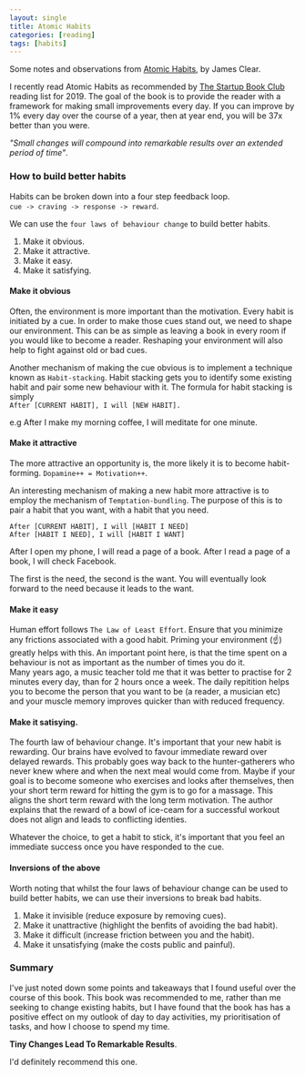 ```yaml
---
layout: single
title: Atomic Habits
categories: [reading]
tags: [habits]
---
```


Some notes and observations from [Atomic
Habits](https://www.bookdepository.com/Atomic-Habits-James-Clear/9781847941831), by James Clear.

I recently read Atomic Habits as recommended by [The Startup Book Club](https://thestartupbook.club/) reading list
for 2019. The goal of the book is to provide the reader with a framework for
making small improvements every day. If you can improve by 1% every day over the
course of a year, then at year end, you will be 37x better than you were.  

_"Small changes will compound into remarkable results over an extended period of time"_.

### How to build better habits

Habits can be broken down into a four step feedback loop.  
`cue -> craving -> response -> reward`.

We can use the `four laws of behaviour change` to build better habits.

1. Make it obvious.
2. Make it attractive.
3. Make it easy.
4. Make it satisfying.

#### Make it obvious

Often, the environment is more important than the motivation.
Every habit is initiated by a cue. In order to make those cues stand out, we
need to shape our environment. This can be as simple as leaving a book in every
room if you would like to become a reader. Reshaping your environment will also
help to fight against old or bad cues.

Another mechanism of making the cue obvious is to implement a technique known as
`Habit-stacking`. Habit stacking gets you to identify some existing habit and
pair some new behaviour with it. 
The formula for habit stacking is simply  
`After [CURRENT HABIT], I will [NEW HABIT].`

e.g After I make my morning coffee, I will meditate for one minute.

#### Make it attractive

The more attractive an opportunity is, the more likely it is to become
habit-forming. `Dopamine++ = Motivation++`.

An interesting mechanism of making a new habit more attractive is to employ the
mechanism of `Temptation-bundling`. The purpose of this is to pair a habit that
you want, with a habit that you need.

```
After [CURRENT HABIT], I will [HABIT I NEED]
After [HABIT I NEED], I will [HABIT I WANT]
```
After I open my phone, I will read a page of a book.
After I read a page of a book, I will check Facebook.

The first is the need, the second is the want. You will eventually look forward
to the need because it leads to the want.

#### Make it easy

Human effort follows `The Law of Least Effort`. Ensure that you minimize any
frictions associated with a good habit. Priming your environment (:point_up:) greatly
helps with this. 
An important point here, is that the time spent on a behaviour is not as
important as the number of times you do it.  
Many years ago, a music teacher told me that it was better to practise for 2
minutes every day, than for 2 hours once a week. The daily repitition helps you
to become the person that you want to be (a reader, a musician etc) and your
muscle memory improves quicker than with reduced frequency.

#### Make it satisying.

The fourth law of behaviour change. It's important that your new habit is
rewarding. Our brains have evolved to favour immediate reward over delayed
rewards. This probably goes way back to the hunter-gatherers who never knew
where and when the next meal would come from. 
Maybe if your goal is to become someone who exercises and looks after
themselves, then your short term reward for hitting the gym is to go for a
massage. This aligns the short term reward with the long term motivation. The
author explains that the reward of a bowl of ice-ceam for a successful workout
does not align and leads to conflicting identies.

Whatever the choice, to get a habit to stick, it's important that you feel an
immediate success once you have responded to the cue.

#### Inversions of the above
Worth noting that whilst the four laws of behaviour change can be used to build
better habits, we can use their inversions to break bad habits.

1. Make it invisible (reduce exposure by removing cues).
2. Make it unattractive (highlight the benfits of avoiding the bad habit).
3. Make it difficult (increase friction between you and the habit).
4. Make it unsatisfying (make the costs public and painful).

### Summary

I've just noted down some points and takeaways that I found useful over the
course of this book. This book was recommended to me, rather than me seeking to
change existing habits, but I have found that the book has has a positive effect
on my outlook of day to day activities, my prioritisation of tasks, and how I
choose to spend my time. 

__Tiny Changes Lead To Remarkable Results__.

I'd definitely recommend this one.
